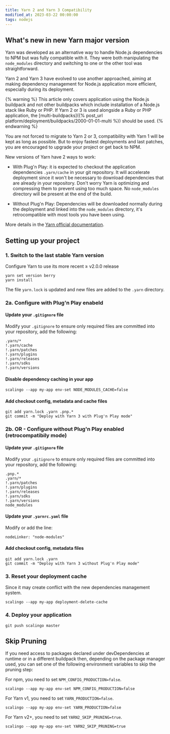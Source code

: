 ```yaml
---
title: Yarn 2 and Yarn 3 Compatibility
modified_at: 2023-03-22 00:00:00
tags: nodejs
---
```


## What's new in new Yarn major version

Yarn was developed as an alternative way to handle Node.js dependencies to NPM
but was fully compatible with it. They were both manipulating the
`node_modules` directory and switching to one or the other tool was
straightforward.

Yarn 2 and Yarn 3 have evolved to use another approached, aiming at making
dependency management for Node.js application more efficient, especially during
its deployment.

{% warning %}
This article only covers application using the Node.js buildpack and not other
buildpacks which include installation of a Node.js stack like Ruby or PHP. If
Yarn 2 or 3 is used alongside a Ruby or PHP application, the
[multi-buildpacks]({% post_url platform/deployment/buildpacks/2000-01-01-multi
%}) should be used.
{% endwarning %}

You are not forced to migrate to Yarn 2 or 3, compatibility with Yarn 1 will be
kept as long as possible. But to enjoy fastest deployments and last patches,
you are encouraged to upgrade your project or get back to NPM.

New versions of Yarn have 2 ways to work:

* With Plug'n Play: it is expected to checkout the application dependencies
  `.yarn/cache` in your git repository. It will accelerate deployment since it
  won't be necessary to download dependencies that are already in your repository.
  Don't worry Yarn is optimizing and compressing them to prevent using too much space.
  No `node_modules` directory will be present at the end of the build.

* Without Plug'n Play: Dependencies will be downloaded normally during the
  deployment and linked into the `node_modules` directory, it's
  retrocompatible with most tools you have been using.

More details in the [Yarn official documentation](https://yarnpkg.com/getting-started/migration).

## Setting up your project

### 1. Switch to the last stable Yarn version

Configure Yarn to use its more recent ≥ v2.0.0 release

```
yarn set version berry
yarn install
```

The file `yarn.lock` is updated and new files are added to the `.yarn` directory.

### 2a. Configure with Plug'n Play enabeld

#### Update your `.gitignore` file

Modify your `.gitignore` to ensure only required files are committed into
your repository, add the following:

```
.yarn/*
!.yarn/cache
!.yarn/patches
!.yarn/plugins
!.yarn/releases
!.yarn/sdks
!.yarn/versions
```

#### Disable dependency caching in your app

```
scalingo --app my-app env-set NODE_MODULES_CACHE=false
```

#### Add checkout config, metadata and cache files

```
git add yarn.lock .yarn .pnp.*
git commit -m "Deploy with Yarn 3 with Plug'n Play mode"
```

### 2b. OR - Configure without Plug'n Play enabled (retrocompatibily mode)

#### Update your `.gitignore` file

Modify your `.gitignore` to ensure only required files are committed into
your repository, add the following:

```
.pnp.*
.yarn/*
!.yarn/patches
!.yarn/plugins
!.yarn/releases
!.yarn/sdks
!.yarn/versions
node_modules
```

#### Update your `.yarnrc.yaml` file

Modify or add the line:

```
nodeLinker: "node-modules"
```

#### Add checkout config, metadata files

```
git add yarn.lock .yarn
git commit -m "Deploy with Yarn 3 without Plug'n Play mode"
```

### 3. Reset your deployment cache

Since it may create conflict with the new dependencies management system.

```
scalingo --app my-app deployment-delete-cache
```

### 4. Deploy your application

```
git push scalingo master
```
## Skip Pruning

If you need access to packages declared under devDependencies at runtime or in a different buildpack then, depending on the package manager used, you can set one of the following environment variables to skip the pruning step:

For npm, you need to set `NPM_CONFIG_PRODUCTION=false`.
```
scalingo --app my-app env-set NPM_CONFIG_PRODUCTION=false
```
For Yarn v1, you need to set `YARN_PRODUCTION=false`.
```
scalingo --app my-app env-set YARN_PRODUCTION=false
```
For Yarn v2+, you need to set `YARN2_SKIP_PRUNING=true`.
```
scalingo --app my-app env-set YARN2_SKIP_PRUNING=true
```
